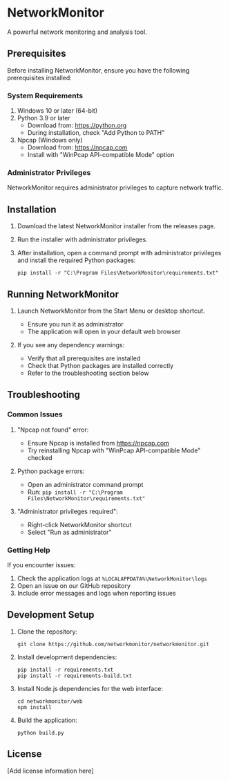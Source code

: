 # NetworkMonitor

A powerful network monitoring and analysis tool.

## Prerequisites

Before installing NetworkMonitor, ensure you have the following prerequisites installed:

### System Requirements
1. Windows 10 or later (64-bit)
2. Python 3.9 or later
   - Download from: https://python.org
   - During installation, check "Add Python to PATH"
3. Npcap (Windows only)
   - Download from: https://npcap.com
   - Install with "WinPcap API-compatible Mode" option

### Administrator Privileges
NetworkMonitor requires administrator privileges to capture network traffic.

## Installation

1. Download the latest NetworkMonitor installer from the releases page.

2. Run the installer with administrator privileges.

3. After installation, open a command prompt with administrator privileges and install the required Python packages:
   ```
   pip install -r "C:\Program Files\NetworkMonitor\requirements.txt"
   ```

## Running NetworkMonitor

1. Launch NetworkMonitor from the Start Menu or desktop shortcut.
   - Ensure you run it as administrator
   - The application will open in your default web browser

2. If you see any dependency warnings:
   - Verify that all prerequisites are installed
   - Check that Python packages are installed correctly
   - Refer to the troubleshooting section below

## Troubleshooting

### Common Issues

1. "Npcap not found" error:
   - Ensure Npcap is installed from https://npcap.com
   - Try reinstalling Npcap with "WinPcap API-compatible Mode" checked

2. Python package errors:
   - Open an administrator command prompt
   - Run: `pip install -r "C:\Program Files\NetworkMonitor\requirements.txt"`

3. "Administrator privileges required":
   - Right-click NetworkMonitor shortcut
   - Select "Run as administrator"

### Getting Help

If you encounter issues:
1. Check the application logs at `%LOCALAPPDATA%\NetworkMonitor\logs`
2. Open an issue on our GitHub repository
3. Include error messages and logs when reporting issues

## Development Setup

1. Clone the repository:
   ```
   git clone https://github.com/networkmonitor/networkmonitor.git
   ```

2. Install development dependencies:
   ```
   pip install -r requirements.txt
   pip install -r requirements-build.txt
   ```

3. Install Node.js dependencies for the web interface:
   ```
   cd networkmonitor/web
   npm install
   ```

4. Build the application:
   ```
   python build.py
   ```

## License

[Add license information here]
